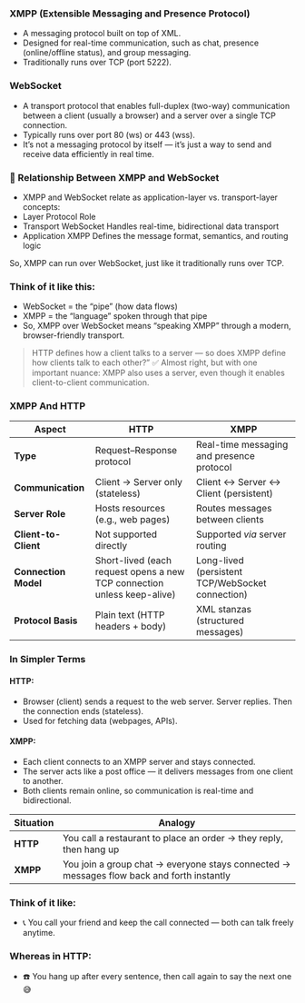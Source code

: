 ### XMPP (Extensible Messaging and Presence Protocol)
- A messaging protocol built on top of XML.
- Designed for real-time communication, such as chat, presence (online/offline status), and group messaging.
- Traditionally runs over TCP (port 5222).

### WebSocket
- A transport protocol that enables full-duplex (two-way) communication between a client (usually a browser) and a server over a single TCP connection.
- Typically runs over port 80 (ws) or 443 (wss).
- It’s not a messaging protocol by itself — it’s just a way to send and receive data efficiently in real time.

### 🔗 Relationship Between XMPP and WebSocket
- XMPP and WebSocket relate as application-layer vs. transport-layer concepts:
- Layer	Protocol	Role
- Transport	WebSocket	Handles real-time, bidirectional data transport
- Application	XMPP	Defines the message format, semantics, and routing logic

So, XMPP can run over WebSocket, just like it traditionally runs over TCP.

### Think of it like this:
- WebSocket = the “pipe” (how data flows)
- XMPP = the “language” spoken through that pipe
- So, XMPP over WebSocket means “speaking XMPP” through a modern, browser-friendly transport.


> HTTP defines how a client talks to a server — so does XMPP define how clients talk to each other?” ✅ Almost right, but with one important nuance: XMPP also uses a server, even though it enables client-to-client communication.

### XMPP And HTTP
| Aspect               | **HTTP**                                                                | **XMPP**                                         |
| -------------------- | ----------------------------------------------------------------------- | ------------------------------------------------ |
| **Type**             | Request–Response protocol                                               | Real-time messaging and presence protocol        |
| **Communication**    | Client → Server only (stateless)                                        | Client ↔ Server ↔ Client (persistent)            |
| **Server Role**      | Hosts resources (e.g., web pages)                                       | Routes messages between clients                  |
| **Client-to-Client** | Not supported directly                                                  | Supported *via* server routing                   |
| **Connection Model** | Short-lived (each request opens a new TCP connection unless keep-alive) | Long-lived (persistent TCP/WebSocket connection) |
| **Protocol Basis**   | Plain text (HTTP headers + body)                                        | XML stanzas (structured messages)                |


### In Simpler Terms
#### HTTP:
- Browser (client) sends a request to the web server. Server replies. Then the connection ends (stateless).
- Used for fetching data (webpages, APIs).
#### XMPP:
- Each client connects to an XMPP server and stays connected.
- The server acts like a post office — it delivers messages from one client to another.
- Both clients remain online, so communication is real-time and bidirectional.


| Situation | Analogy                                                                                   |
| --------- | ----------------------------------------------------------------------------------------- |
| **HTTP**  | You call a restaurant to place an order → they reply, then hang up                        |
| **XMPP**  | You join a group chat → everyone stays connected → messages flow back and forth instantly |


### Think of it like:
- 📞 You call your friend and keep the call connected — both can talk freely anytime.
### Whereas in HTTP:
- ☎️ You hang up after every sentence, then call again to say the next one 😅
